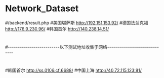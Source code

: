 # Network_Dataset

#/backend/result.php
#美国堪萨斯 http://192.151.153.92/
#德国法兰克福 http://176.9.230.96/
#韩国首尔 http://140.238.14.51/
#
#
#
#--------------------------以下测试地址收集于网络------------------------------
#
#
#
#韩国首尔 http://ss.0106.cf:6688/
#中国上海 http://40.72.115.123:81/

